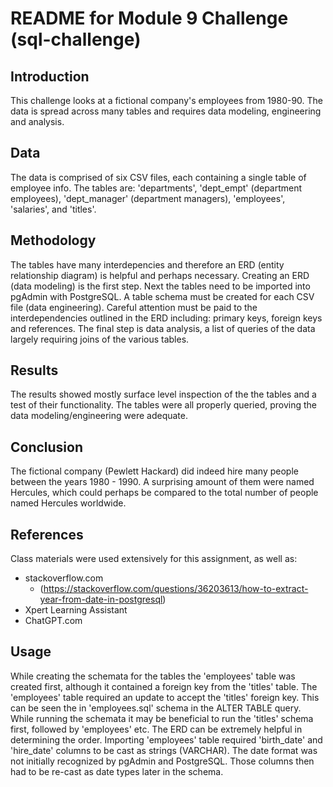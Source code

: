 # README for Module 9 Challenge (sql-challenge)

## Introduction
This challenge looks at a fictional company's employees from 1980-90. The data is spread across many tables and requires data modeling, engineering and analysis.

## Data
The data is comprised of six CSV files, each containing a single table of employee info. The tables are: 'departments', 'dept_empt' (department employees), 'dept_manager' (department managers), 'employees', 'salaries', and 'titles'.

## Methodology
The tables have many interdepencies and therefore an ERD (entity relationship diagram) is helpful and perhaps necessary. Creating an ERD (data modeling) is the first step. 
Next the tables need to be imported into pgAdmin with PostgreSQL. A table schema must be created for each CSV file (data engineering). Careful attention must be paid to the interdependencies outlined in the ERD including: primary keys, foreign keys and references.
The final step is data analysis, a list of queries of the data largely requiring joins of the various tables. 

## Results
The results showed mostly surface level inspection of the the tables and a test of their functionality. The tables were all properly queried, proving the data modeling/engineering were adequate.

## Conclusion
The fictional company (Pewlett Hackard) did indeed hire many people between the years 1980 - 1990. A surprising amount of them were named Hercules, which could perhaps be compared to the total number of people named Hercules worldwide. 

## References
Class materials were used extensively for this assignment, as well as: 
- stackoverflow.com 
    - (https://stackoverflow.com/questions/36203613/how-to-extract-year-from-date-in-postgresql)
- Xpert Learning Assistant 
- ChatGPT.com

## Usage
While creating the schemata for the tables the 'employees' table was created first, although it contained a foreign key from the 'titles' table. The 'employees' table required an update to accept the 'titles' foreign key. This can be seen the in 'employees.sql' schema in the ALTER TABLE query. 
While running the schemata it may be beneficial to run the 'titles' schema first, followed by 'employees' etc. The ERD can be extremely helpful in determining the order.
Importing 'employees' table required 'birth_date' and 'hire_date' columns to be cast as strings (VARCHAR). The date format was not initially recognized by pgAdmin and PostgreSQL. Those columns then had to be re-cast as date types later in the schema.
